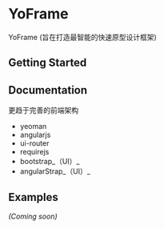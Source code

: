 # YoFrame

YoFrame (旨在打造最智能的快速原型设计框架)

## Getting Started

## Documentation
更趋于完善的前端架构

+ yeoman
+ angularjs
+ ui-router
+ requirejs
+ bootstrap_（UI）_
+ angularStrap_（UI）_

## Examples
_(Coming soon)_


